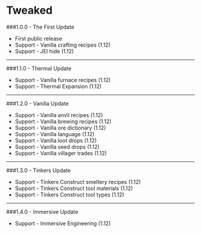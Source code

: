 # Tweaked

###1.0.0 - The First Update
<ul>
  <li>First public release</li>
  <li>Support - Vanilla crafting recipes (1.12)</li>
  <li>Support - JEI hide (1.12)</li>
</ul>
	
---
	
###1.1.0 - Thermal Update
<ul>
  <li>Support - Vanilla furnace recipes (1.12)</li>
  <li>Support - Thermal Expansion (1.12)</li>
</ul>

---
	
###1.2.0 - Vanilla Update
<ul>
  <li>Support - Vanilla anvil recipes (1.12)</li>
  <li>Support - Vanilla brewing recipes (1.12)</li>
  <li>Support - Vanilla ore dictionary (1.12)</li>
  <li>Support - Vanilla language (1.12)</li>
  <li>Support - Vanilla loot drops (1.12)</li>
  <li>Support - Vanilla seed drops (1.12)</li>
  <li>Support - Vanilla villager trades (1.12)</li>
</ul>

---

###1.3.0 - Tinkers Update
<ul>
  <li>Support - Tinkers Construct smeltery recipes (1.12)</li>
  <li>Support - Tinkers Construct tool materials (1.12)</li>
  <li>Support - Tinkers Construct tool types (1.12)</li>
</ul>

---

###1.4.0 - Immersive Update
<ul>
  <li>Support - Immersive Engineering (1.12)</li>
</ul>
